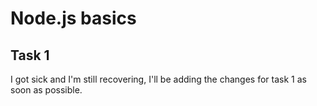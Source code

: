 # Node.js basics

## Task 1

I got sick and I'm still recovering, I'll be adding the changes for task 1 as soon as possible.
